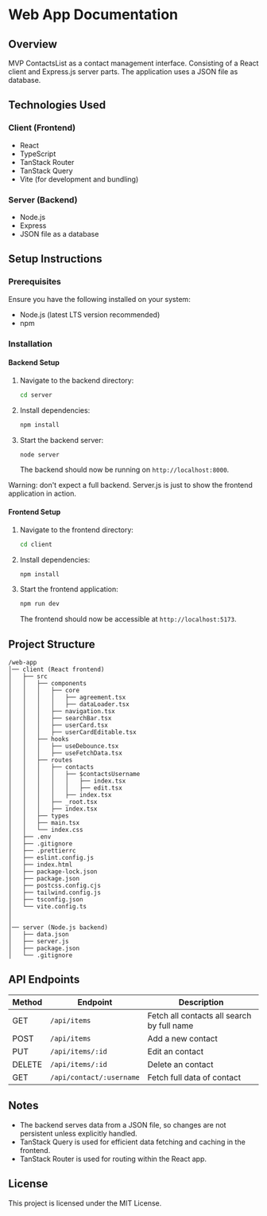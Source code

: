 # Web App Documentation

## Overview
MVP ContactsList as a contact management interface. Consisting of a React client and Express.js server parts. The application uses a JSON file as database.

## Technologies Used

### Client (Frontend)
- React
- TypeScript
- TanStack Router
- TanStack Query
- Vite (for development and bundling)

### Server (Backend)
- Node.js
- Express
- JSON file as a database

## Setup Instructions

### Prerequisites
Ensure you have the following installed on your system:
- Node.js (latest LTS version recommended)
- npm

### Installation

#### Backend Setup
1. Navigate to the backend directory:
   ```sh
   cd server
   ```
2. Install dependencies:
   ```sh
   npm install
   ```
3. Start the backend server:
   ```sh
   node server
   ```
   The backend should now be running on `http://localhost:8000`.

Warning: don't expect a full backend. Server.js is just to show the frontend application in action.

#### Frontend Setup
1. Navigate to the frontend directory:
   ```sh
   cd client
   ```
2. Install dependencies:
   ```sh
   npm install
   ```
3. Start the frontend application:
   ```sh
   npm run dev
   ```
   The frontend should now be accessible at `http://localhost:5173`.

## Project Structure
```
/web-app
│── client (React frontend)
│   ├── src
│   │   ├── components
│   │   │   ├── core
│   │   │   │   ├── agreement.tsx
│   │   │   │   ├── dataLoader.tsx
│   │   │   ├── navigation.tsx
│   │   │   ├── searchBar.tsx
│   │   │   ├── userCard.tsx
│   │   │   ├── userCardEditable.tsx
│   │   ├── hooks
│   │   │   ├── useDebounce.tsx
│   │   │   ├── useFetchData.tsx
│   │   ├── routes 
│   │   │   ├── contacts
│   │   │   │   ├── $contactsUsername
│   │   │   │   │   ├── index.tsx
│   │   │   │   │   ├── edit.tsx
│   │   │   │   ├── index.tsx
│   │   │   ├── _root.tsx
│   │   │   ├── index.tsx
│   │   ├── types
│   │   ├── main.tsx
│   │   └── index.css
│   ├── .env
│   ├── .gitignore
│   ├── .prettierrc
│   ├── eslint.config.js
│   ├── index.html
│   ├── package-lock.json
│   ├── package.json
│   ├── postcss.config.cjs
│   ├── tailwind.config.js
│   ├── tsconfig.json
│   └── vite.config.ts
│ 
│
│── server (Node.js backend)
│   ├── data.json
│   ├── server.js
│   ├── package.json
│   └── .gitignore
```

## API Endpoints
| Method | Endpoint                  | Description                                  |
|--------|---------------------------|----------------------------------------------|
| GET    | `/api/items`              | Fetch all contacts all search by full name   |
| POST   | `/api/items`              | Add a new contact                            |
| PUT    | `/api/items/:id`          | Edit an contact                              |
| DELETE | `/api/items/:id`          | Delete an contact                            |
| GET    | `/api/contact/:username`  | Fetch full data of contact                   |

## Notes
- The backend serves data from a JSON file, so changes are not persistent unless explicitly handled.
- TanStack Query is used for efficient data fetching and caching in the frontend.
- TanStack Router is used for routing within the React app.

## License
This project is licensed under the MIT License.

